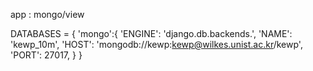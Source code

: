 app : mongo/view

DATABASES = {
    'mongo':{
        'ENGINE': 'django.db.backends.',
        'NAME': 'kewp_10m',
        'HOST': 'mongodb://kewp:kewp@wilkes.unist.ac.kr/kewp',
        'PORT': 27017,
    }
}
